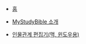 * [홈](/)
  
* [MyStudyBible 소개](/MyStudyBible)
  
* [인물관계 편집기(맥, 윈도우용)](/PersonRelationshipEditor-mac)
  


